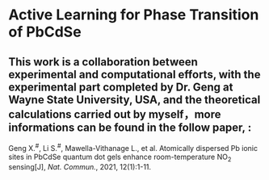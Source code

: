 Active Learning for Phase Transition of PbCdSe
==============================================

This work is a collaboration between experimental and computational efforts, with the experimental part completed by Dr. Geng at Wayne State University, USA, and the theoretical calculations carried out by myself，more informations can be found in the follow paper, :
------------------------------------------------------

Geng X.<sup>#</sup>, Li S.<sup>#</sup>, Mawella-Vithanage L., et al. Atomically dispersed Pb ionic sites in PbCdSe quantum dot gels enhance room-temperature NO<sub>2</sub> sensing[J], _Nat. Commun._, 2021, 12(1):1-11.
